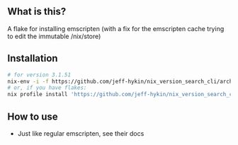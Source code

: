 
<!--                                               -->
<!--                                               -->
<!-- DO NOT EDIT ME; EDIT ./build_helper/readme.md -->
<!--                                               -->
<!--                                               -->

## What is this?

A flake for installing emscripten (with a fix for the emscripten cache trying to edit the immutable /nix/store)

## Installation

```sh
# for version 3.1.51
nix-env -i -f https://github.com/jeff-hykin/nix_version_search_cli/archive/db8e20f4125814f0906ffab77e31a18b29ee3458.tar.gz
# or, if you have flakes:
nix profile install 'https://github.com/jeff-hykin/nix_version_search_cli/archive/db8e20f4125814f0906ffab77e31a18b29ee3458.tar.gz#emscripten'
```

## How to use

- Just like regular emscripten, see their docs
